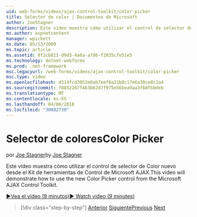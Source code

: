 ```yaml
---
uid: web-forms/videos/ajax-control-toolkit/color-picker
title: Selector de color | Documentos de Microsoft
author: JoeStagner
description: Este vídeo muestra cómo utilizar el control de selector de Color nuevo desde el Kit de herramientas de Control de Microsoft AJAX.
ms.author: aspnetcontent
manager: wpickett
ms.date: 05/13/2009
ms.topic: article
ms.assetid: 8f2cb811-d9d3-4a6a-a7d6-f2035cfe51e5
ms.technology: dotnet-webforms
ms.prod: .net-framework
msc.legacyurl: /web-forms/videos/ajax-control-toolkit/color-picker
msc.type: video
ms.openlocfilehash: d314fcd3053e8ab7eef8a21b8c17e6a30ce8c1a4
ms.sourcegitcommit: f8852267f463b62d7f975e56bea9aa3f68fbbdeb
ms.translationtype: MT
ms.contentlocale: es-ES
ms.lasthandoff: 04/06/2018
ms.locfileid: "30882730"
---
```

<a name="color-picker"></a><span data-ttu-id="8db3e-103">Selector de colores</span><span class="sxs-lookup"><span data-stu-id="8db3e-103">Color Picker</span></span>
====================
<span data-ttu-id="8db3e-104">por [Joe Stagner](https://github.com/JoeStagner)</span><span class="sxs-lookup"><span data-stu-id="8db3e-104">by [Joe Stagner](https://github.com/JoeStagner)</span></span>

<span data-ttu-id="8db3e-105">Este vídeo muestra cómo utilizar el control de selector de Color nuevo desde el Kit de herramientas de Control de Microsoft AJAX.</span><span class="sxs-lookup"><span data-stu-id="8db3e-105">This video will demonstrate how to use the new Color Picker control from the Microsoft AJAX Control Toolkit.</span></span>

[<span data-ttu-id="8db3e-106">&#9654;Vea el vídeo (9 minutos)</span><span class="sxs-lookup"><span data-stu-id="8db3e-106">&#9654; Watch video (9 minutes)</span></span>](https://channel9.msdn.com/Blogs/ASP-NET-Site-Videos/color-picker)

> [!div class="step-by-step"]
> <span data-ttu-id="8db3e-107">[Anterior](control-extenders.md)
> [Siguiente](combo-box.md)</span><span class="sxs-lookup"><span data-stu-id="8db3e-107">[Previous](control-extenders.md)
[Next](combo-box.md)</span></span>

